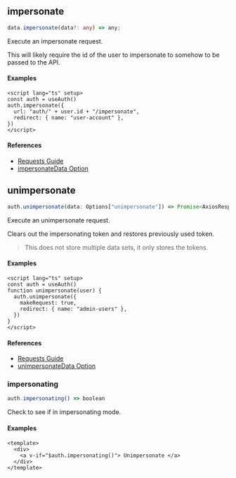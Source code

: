 ## impersonate

```ts
data.impersonate(data?: any) => any;
```

Execute an impersonate request.

This will likely require the id of the user to impersonate to somehow to be passed to the API.

#### Examples

```vue
<script lang="ts" setup>
const auth = useAuth()
auth.impersonate({
  url: "auth/" + user.id + "/impersonate",
  redirect: { name: "user-account" },
})
</script>
```

#### References

- [Requests Guide](/guide/requests)
- [impersonateData Option](/options/core#impersonatedata)

## unimpersonate

```ts
auth.unimpersonate(data: Options["unimpersonate"]) => Promise<AxiosResponse>
```

Execute an unimpersonate request.

Clears out the impersonating token and restores previously used token.

> This does not store multiple data sets, it only stores the tokens.

#### Examples

```vue
<script lang="ts" setup>
const auth = useAuth()
function unimpersonate(user) {
  auth.unimpersonate({
    makeRequest: true,
    redirect: { name: "admin-users" },
  })
}
</script>
```

#### References

- [Requests Guide](/guide/requests)
- [unimpersonateData Option](/options/core#unimpersonatedata)

### impersonating

```ts
auth.impersonating() => boolean
```

Check to see if in impersonating mode.

#### Examples

```vue
<template>
  <div>
    <a v-if="$auth.impersonating()"> Unimpersonate </a>
  </div>
</template>
```
